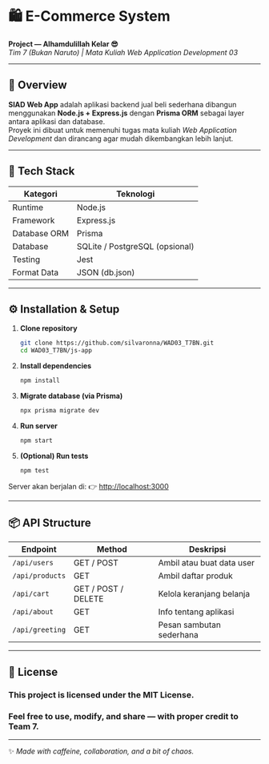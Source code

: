 # 🛍️ **E-Commerce System**   
**Project — Alhamdulillah Kelar 😎**  
_Tim 7 (Bukan Naruto) | Mata Kuliah Web Application Development 03_

---

## 🚀 Overview
**SIAD Web App** adalah aplikasi backend jual beli sederhana dibangun menggunakan **Node.js + Express.js** dengan **Prisma ORM** sebagai layer antara aplikasi dan database.  
Proyek ini dibuat untuk memenuhi tugas mata kuliah *Web Application Development* dan dirancang agar mudah dikembangkan lebih lanjut.

---

## 🧩 Tech Stack
| Kategori | Teknologi |
|-----------|------------|
| Runtime | Node.js |
| Framework | Express.js |
| Database ORM | Prisma |
| Database | SQLite / PostgreSQL (opsional) |
| Testing | Jest |
| Format Data | JSON (db.json) |

---

## ⚙️ Installation & Setup

1. **Clone repository**
   ```bash
   git clone https://github.com/silvaronna/WAD03_T7BN.git
   cd WAD03_T7BN/js-app

2. **Install dependencies**

   ```bash
   npm install
   ```

3. **Migrate database (via Prisma)**

   ```bash
   npx prisma migrate dev
   ```

4. **Run server**

   ```bash
   npm start
   ```

5. **(Optional) Run tests**

   ```bash
   npm test
   ```

Server akan berjalan di:
👉 [http://localhost:3000](http://localhost:3000)

---

## 📦 API Structure

| Endpoint        | Method              | Deskripsi                 |
| --------------- | ------------------- | ------------------------- |
| `/api/users`    | GET / POST          | Ambil atau buat data user |
| `/api/products` | GET                 | Ambil daftar produk       |
| `/api/cart`     | GET / POST / DELETE | Kelola keranjang belanja  |
| `/api/about`    | GET                 | Info tentang aplikasi     |
| `/api/greeting` | GET                 | Pesan sambutan sederhana  |

---

## 🪪 License

### This project is licensed under the **MIT License**.
### Feel free to use, modify, and share — with proper credit to Team 7.
---

✨ *Made with caffeine, collaboration, and a bit of chaos.*
